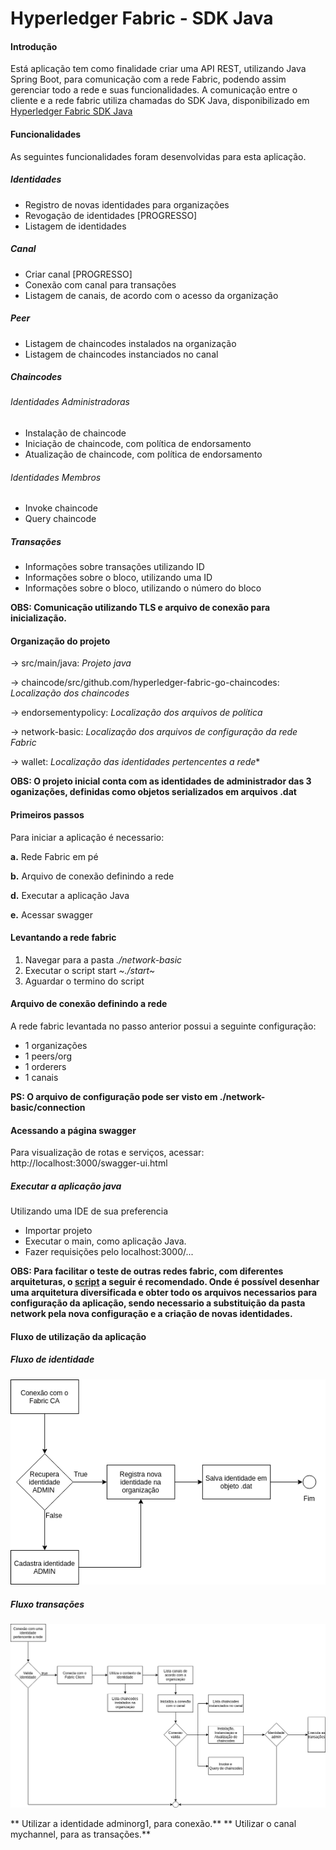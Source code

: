 # Hyperledger Fabric - SDK Java

#### Introdução
Está aplicação tem como finalidade criar uma API REST, utilizando Java Spring Boot, para comunicação com a rede Fabric, podendo assim gerenciar todo a rede e suas funcionalidades. A comunicação entre o cliente e a rede fabric utiliza chamadas do SDK Java, disponibilizado em [Hyperledger Fabric SDK Java](https://github.com/hyperledger/fabric-sdk-java)

#### Funcionalidades
As seguintes funcionalidades foram desenvolvidas para esta aplicação.

##### Identidades
* Registro de novas identidades para organizações
* Revogação de identidades [PROGRESSO]
* Listagem de identidades 

##### Canal
* Criar canal [PROGRESSO]
* Conexão com canal para transações
* Listagem de canais, de acordo com o acesso da organização

##### Peer
* Listagem de chaincodes instalados na organização
* Listagem de chaincodes instanciados no canal

##### Chaincodes

###### Identidades Administradoras
* Instalação de chaincode
* Iniciação de chaincode, com política de endorsamento
* Atualização de chaincode, com política de endorsamento

###### Identidades Membros
* Invoke chaincode
* Query chaincode

##### Transações
* Informações sobre transações utilizando ID
* Informações sobre o bloco, utilizando uma ID
* Informações sobre o bloco, utilizando o número do bloco

**OBS: Comunicação utilizando TLS e arquivo de conexão para inicialização.**

#### Organização do projeto
-> src/main/java: *Projeto java* <p>
-> chaincode/src/github.com/hyperledger-fabric-go-chaincodes: *Localização dos chaincodes*<p>
-> endorsementypolicy: *Localização dos arquivos de política*<p>
-> network-basic: *Localização dos arquivos de configuração da rede Fabric*<p>
-> wallet: *Localização das identidades pertencentes a rede**<p>

**OBS: O projeto inicial conta com as identidades de administrador das 3 oganizações, definidas como objetos serializados em arquivos .dat**

#### Primeiros passos
Para iniciar a aplicação é necessario:

**a.** Rede Fabric em pé

**b.** Arquivo de conexão definindo a rede

**d.** Executar a aplicação Java

**e.** Acessar swagger
 
#### Levantando a rede fabric
1. Navegar para a pasta *./network-basic*
2. Executar o script start *~./start~*
3. Aguardar o termino do script

#### Arquivo de conexão definindo a rede
A rede fabric levantada no passo anterior possui a seguinte configuração:
* 1 organizações
* 1 peers/org
* 1 orderers
* 1 canais

**PS: O arquivo de configuração pode ser visto em ./network-basic/connection**

#### Acessando a página swagger 

Para visualização de rotas e serviços, acessar: http://localhost:3000/swagger-ui.html

##### Executar a aplicação java
Utilizando uma IDE de sua preferencia
* Importar projeto
* Executar o main, como aplicação Java.
* Fazer requisições pelo localhost:3000/...

**OBS: Para facilitar o teste de outras redes fabric, com diferentes arquiteturas, o [script](https://gitlab.com/natanael.soares/network) a seguir é recomendado. Onde é possível desenhar uma arquitetura diversificada e obter todo os arquivos necessarios para configuração da aplicação, sendo necessario a substituição da pasta network pela nova configuração e a criação de novas identidades.**

#### Fluxo de utilização da aplicação

##### Fluxo de identidade
![Identidades](./fluxograma/Identidades.png)

##### Fluxo transações
![Fluxo](./fluxograma/Transacoes.png)

** Utilizar a identidade adminorg1, para conexão.** 
** Utilizar o canal mychannel, para as transações.** 



